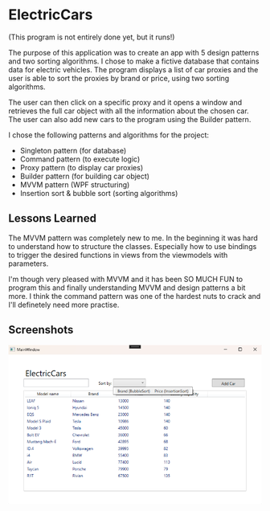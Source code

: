 
# ElectricCars

(This program is not entirely done yet, but it runs!)

The purpose of this application was to create an app with 5 design patterns and two sorting algorithms. I chose to make a fictive database that contains data for electric vehicles. The program displays a list of car proxies and the user is able to sort the proxies by brand or price, using two sorting algorithms. 

The user can then click on a specific proxy and it opens a window and retrieves the full car object with all the information about the chosen car. 
The user can also add new cars to the program using the Builder pattern. 


I chose the following patterns and algorithms for the project: 

- Singleton pattern (for database)
- Command pattern (to execute logic)
- Proxy pattern (to display car proxies)
- Builder pattern (for building car object)
- MVVM pattern (WPF structuring)
- Insertion sort & bubble sort (sorting algorithms)







## Lessons Learned

The MVVM pattern was completely new to me. In the beginning it was hard to understand how to structure the classes. Especially how to use bindings to trigger the desired functions in views from the viewmodels with parameters. 

I'm though very pleased with MVVM and it has been SO MUCH FUN to program this and finally understanding MVVM and design patterns a bit more. I think the command pattern was one of the hardest nuts to crack and I'll definetely need more practise. 




## Screenshots

![Screen shot](https://github.com/Bubbelbad/ElectricCars/blob/master/Screenshot%202024-03-11%20220940.png)

